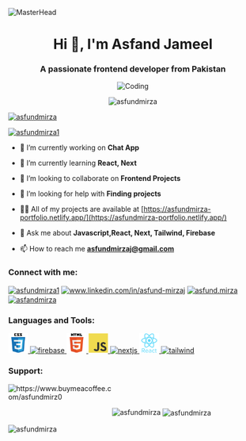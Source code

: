 ![MasterHead](https://user-images.githubusercontent.com/106918656/209438619-25091cdf-a126-4e95-a24c-5efdf8057606.gif)
<h1 align="center">Hi 👋, I'm Asfand Jameel</h1>
<h3 align="center">A passionate frontend developer from Pakistan</h3>
<div align="center">
  <img alt="Coding" width="400" src="https://cdn.dribbble.com/users/1162077/screenshots/3848914/media/7ed7d5ca074b48b328150e5a231e8d1f.gif">
</div><p align="center"> <img src="https://komarev.com/ghpvc/?username=asfundmirza&label=Profile%20views&color=0e75b6&style=flat" alt="asfundmirza" /> </p>

<p align="left"> <a href="https://github.com/ryo-ma/github-profile-trophy"><img src="https://github-profile-trophy.vercel.app/?username=asfundmirza" alt="asfundmirza" /></a> </p>

<p align="left"> <a href="https://twitter.com/asfundmirza1" target="blank"><img src="https://img.shields.io/twitter/follow/asfundmirza1?logo=twitter&style=for-the-badge" alt="asfundmirza1" /></a> </p>

- 🔭 I’m currently working on **Chat App**

- 🌱 I’m currently learning **React, Next**

- 👯 I’m looking to collaborate on **Frontend Projects**

- 🤝 I’m looking for help with **Finding projects**

- 👨‍💻 All of my projects are available at [https://asfundmirza-portfolio.netlify.app/](https://asfundmirza-portfolio.netlify.app/)

- 💬 Ask me about **Javascript,React, Next, Tailwind, Firebase**

- 📫 How to reach me **asfundmirzaj@gmail.com**

<h3 align="left">Connect with me:</h3>
<p align="left">
<a href="https://twitter.com/asfundmirza1" target="blank"><img align="center" src="https://raw.githubusercontent.com/rahuldkjain/github-profile-readme-generator/master/src/images/icons/Social/twitter.svg" alt="asfundmirza1" height="30" width="40" /></a>
<a href="https://linkedin.com/in/www.linkedin.com/in/asfund-mirzaj" target="blank"><img align="center" src="https://raw.githubusercontent.com/rahuldkjain/github-profile-readme-generator/master/src/images/icons/Social/linked-in-alt.svg" alt="www.linkedin.com/in/asfund-mirzaj" height="30" width="40" /></a>
<a href="https://fb.com/asfund.mirza" target="blank"><img align="center" src="https://raw.githubusercontent.com/rahuldkjain/github-profile-readme-generator/master/src/images/icons/Social/facebook.svg" alt="asfund.mirza" height="30" width="40" /></a>
<a href="https://instagram.com/asfandmirza" target="blank"><img align="center" src="https://raw.githubusercontent.com/rahuldkjain/github-profile-readme-generator/master/src/images/icons/Social/instagram.svg" alt="asfandmirza" height="30" width="40" /></a>
</p>

<h3 align="left">Languages and Tools:</h3>
<p align="left"> <a href="https://www.w3schools.com/css/" target="_blank" rel="noreferrer"> <img src="https://raw.githubusercontent.com/devicons/devicon/master/icons/css3/css3-original-wordmark.svg" alt="css3" width="40" height="40"/> </a> <a href="https://firebase.google.com/" target="_blank" rel="noreferrer"> <img src="https://www.vectorlogo.zone/logos/firebase/firebase-icon.svg" alt="firebase" width="40" height="40"/> </a> <a href="https://www.w3.org/html/" target="_blank" rel="noreferrer"> <img src="https://raw.githubusercontent.com/devicons/devicon/master/icons/html5/html5-original-wordmark.svg" alt="html5" width="40" height="40"/> </a> <a href="https://developer.mozilla.org/en-US/docs/Web/JavaScript" target="_blank" rel="noreferrer"> <img src="https://raw.githubusercontent.com/devicons/devicon/master/icons/javascript/javascript-original.svg" alt="javascript" width="40" height="40"/> </a> <a href="https://nextjs.org/" target="_blank" rel="noreferrer"> <img src="https://cdn.worldvectorlogo.com/logos/nextjs-2.svg" alt="nextjs" width="40" height="40"/> </a> <a href="https://reactjs.org/" target="_blank" rel="noreferrer"> <img src="https://raw.githubusercontent.com/devicons/devicon/master/icons/react/react-original-wordmark.svg" alt="react" width="40" height="40"/> </a> <a href="https://tailwindcss.com/" target="_blank" rel="noreferrer"> <img src="https://www.vectorlogo.zone/logos/tailwindcss/tailwindcss-icon.svg" alt="tailwind" width="40" height="40"/> </a> </p>

<h3 align="left">Support:</h3>
<p><a href="https://www.buymeacoffee.com/asfundmirz0"> <img align="left" src="https://cdn.buymeacoffee.com/buttons/v2/default-yellow.png" height="50" width="210" alt="https://www.buymeacoffee.com/asfundmirz0" /></a></p><br><br>

<p><img align="left" src="https://github-readme-stats.vercel.app/api/top-langs?username=asfundmirza&show_icons=true&locale=en&layout=compact" alt="asfundmirza" /></p>

<p>&nbsp;<img align="center" src="https://github-readme-stats.vercel.app/api?username=asfundmirza&show_icons=true&locale=en" alt="asfundmirza" /></p>

<p><img align="center" src="https://github-readme-streak-stats.herokuapp.com/?user=asfundmirza&" alt="asfundmirza" /></p>
